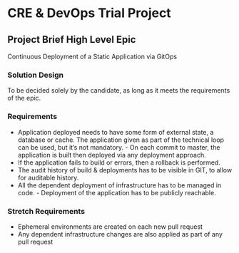 # CRE &amp; DevOps Trial Project

## Project Brief High Level Epic

Continuous Deployment of a Static Application via GitOps

### Solution Design

To be decided solely by the candidate, as long as it meets the requirements of the epic.

### Requirements

* Application deployed needs to have some form of external state, a database or cache. The application given as part of the technical loop can be used, but it’s not mandatory. - On each commit to master, the application is built then deployed via any deployment approach.
* If the application fails to build or errors, then a rollback is performed.
* The audit history of build & deployments has to be visible in GIT, to allow for auditable history.
* All the dependent deployment of infrastructure has to be managed in code. - Deployment of the application has to be publicly reachable.

### Stretch Requirements

* Ephemeral environments are created on each new pull request
* Any dependent infrastructure changes are also applied as part of any pull request


